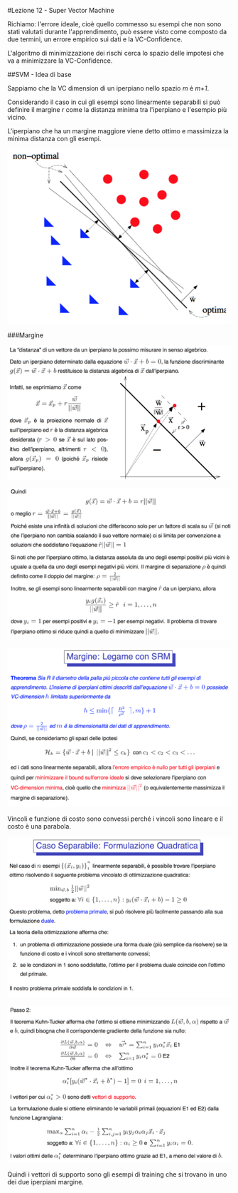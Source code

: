 #Lezione 12 - Super Vector Machine

Richiamo: l'errore ideale, cioè quello commesso su esempi che non sono stati valutati durante l'apprendimento, può essere visto come composto da due termini, un errore empirico sui dati e la VC-Confidence.

L'algoritmo di minimizzazione dei rischi cerca lo spazio delle impotesi che va a minimizzare la VC-Confidence.

##SVM - Idea di base

Sappiamo che la VC dimension di un iperpiano nello spazio *m* è *m+1*.

Considerando il caso in cui gli esempi sono linearmente separabili si può definire il margine *r* come la distanza minima tra l'iperpiano e l'esempio più vicino.

L'iperpiano che ha un margine maggiore viene detto ottimo e massimizza la minima distanza con gli esempi.

![](./immagini/l12-space.png)

###Margine

![](./immagini/l12-distanza.png)

![](./immagini/l12-distanza-2.png)

![](./immagini/l12-distanza-3.png)

Vincoli e funzione di costo sono convessi perché i vincoli sono lineare e il costo è una parabola.

![](./immagini/l12-caso-separabile.png)

![](./immagini/l12-caso-separabile-2.png)

Quindi i vettori di supporto sono gli esempi di training che si trovano in uno dei due iperpiani margine.
